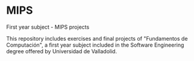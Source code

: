 # MIPS
First year subject - MIPS projects

This repository includes exercises and final projects of "Fundamentos de Computación", a first year subject included in the Software Engineering degree offered by Universidad de Valladolid.
